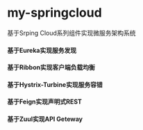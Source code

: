 # my-springcloud
基于Srping Cloud系列组件实现微服务架构系统


#### 基于Eureka实现服务发现

#### 基于Ribbon实现客户端负载均衡

#### 基于Hystrix-Turbine实现服务容错

#### 基于Feign实现声明式REST

#### 基于Zuul实现API Geteway
